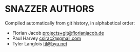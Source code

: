 SNAZZER AUTHORS
===============

Compiled automatically from git history, in alphabetical order:

- Florian Jacob <projects+git@florianjacob.de>
- Paul Harvey <csirac2@gmail.com>
- Tyler Langlois <tjl@byu.net>
